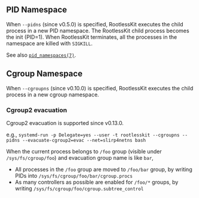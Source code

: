 ## PID Namespace

When `--pidns` (since v0.5.0) is specified, RootlessKit executes the child process in a new PID namespace.
The RootlessKit child process becomes the init (PID=1).
When RootlessKit terminates, all the processes in the namespace are killed with `SIGKILL`.

See also [`pid_namespaces(7)`](http://man7.org/linux/man-pages/man7/pid_namespaces.7.html).

## Cgroup Namespace
When `--cgroupns` (since v0.10.0) is specified, RootlessKit executes the child process in a new cgroup namespace.

### Cgroup2 evacuation
Cgroup2 evacuation is supported since v0.13.0.

e.g., `systemd-run -p Delegate=yes --user -t rootlesskit --cgroupns --pidns --evacuate-cgroup2=evac --net=slirp4netns bash`

When the current process belongs to `/foo` group (visible under `/sys/fs/cgroup/foo`) and evacuation group name is like `bar`,
- All processes in the `/foo` group are moved to `/foo/bar` group, by writing PIDs into `/sys/fs/cgroup/foo/bar/cgroup.procs`
- As many controllers as possible are enabled for `/foo/*` groups, by writing `/sys/fs/cgroup/foo/cgroup.subtree_control`
